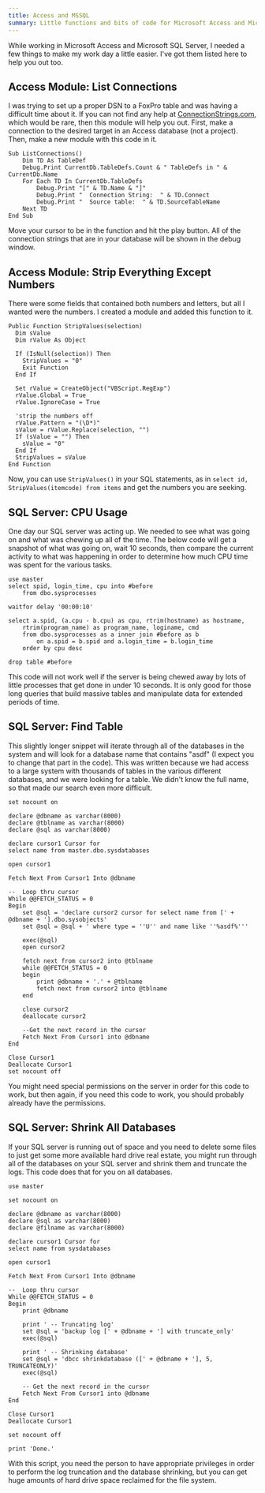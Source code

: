 ```yaml
---
title: Access and MSSQL
summary: Little functions and bits of code for Microsoft Access and Microsoft SQL Server.
---
```


While working in Microsoft Access and Microsoft SQL Server, I needed a few things to make my work day a little easier.  I've got them listed here to help you out too.


Access Module: List Connections
-------------------------------

I was trying to set up a proper DSN to a FoxPro table and was having a difficult time about it.  If you can not find any help at [ConnectionStrings.com](http://www.connectionstrings.com), which would be rare, then this module will help you out.  First, make a connection to the desired target in an Access database (not a project).  Then, make a new module with this code in it.

    Sub ListConnections()
        Dim TD As TableDef
        Debug.Print CurrentDb.TableDefs.Count & " TableDefs in " & CurrentDb.Name
        For Each TD In CurrentDb.TableDefs
            Debug.Print "[" & TD.Name & "]"
            Debug.Print "  Connection String:  " & TD.Connect
            Debug.Print "  Source table:  " & TD.SourceTableName
        Next TD
    End Sub

Move your cursor to be in the function and hit the play button.  All of the connection strings that are in your database will be shown in the debug window.


Access Module:  Strip Everything Except Numbers
-----------------------------------------------

There were some fields that contained both numbers and letters, but all I wanted were the numbers.  I created a module and added this function to it.

    Public Function StripValues(selection)
      Dim sValue
      Dim rValue As Object

      If (IsNull(selection)) Then
        StripValues = "0"
        Exit Function
      End If

      Set rValue = CreateObject("VBScript.RegExp")
      rValue.Global = True
      rValue.IgnoreCase = True

      'strip the numbers off
      rValue.Pattern = "(\D*)"
      sValue = rValue.Replace(selection, "")
      If (sValue = "") Then
        sValue = "0"
      End If
      StripValues = sValue
    End Function

Now, you can use `StripValues()` in your SQL statements, as in `select id, StripValues(itemcode) from items` and get the numbers you are seeking.


SQL Server:  CPU Usage
----------------------

One day our SQL server was acting up.  We needed to see what was going on and what was chewing up all of the time.  The below code will get a snapshot of what was going on, wait 10 seconds, then compare the current activity to what was happening in order to determine how much CPU time was spent for the various tasks.

    use master
    select spid, login_time, cpu into #before
        from dbo.sysprocesses

    waitfor delay '00:00:10'

    select a.spid, (a.cpu - b.cpu) as cpu, rtrim(hostname) as hostname,
        rtrim(program_name) as program_name, loginame, cmd
        from dbo.sysprocesses as a inner join #before as b
            on a.spid = b.spid and a.login_time = b.login_time
        order by cpu desc

    drop table #before

This code will not work well if the server is being chewed away by lots of little processes that get done in under 10 seconds.  It is only good for those long queries that build massive tables and manipulate data for extended periods of time.


SQL Server:  Find Table
-----------------------

This slightly longer snippet will iterate through all of the databases in the system and will look for a database name that contains "asdf" (I expect you to change that part in the code).  This was written because we had access to a large system with thousands of tables in the various different databases, and we were looking for a table.  We didn't know the full name, so that made our search even more difficult.

    set nocount on

    declare @dbname as varchar(8000)
    declare @tblname as varchar(8000)
    declare @sql as varchar(8000)

    declare cursor1 Cursor for
    select name from master.dbo.sysdatabases

    open cursor1

    Fetch Next From Cursor1 Into @dbname

    --  Loop thru cursor
    While @@FETCH_STATUS = 0
    Begin
        set @sql = 'declare cursor2 cursor for select name from [' + @dbname + '].dbo.sysobjects'
        set @sql = @sql + ' where type = ''U'' and name like ''%asdf%'''

        exec(@sql)
        open cursor2

        fetch next from cursor2 into @tblname
        while @@FETCH_STATUS = 0
        begin
            print @dbname + '.' + @tblname
            fetch next from cursor2 into @tblname
        end

        close cursor2
        deallocate cursor2

        --Get the next record in the cursor
        Fetch Next From Cursor1 into @dbname
    End

    Close Cursor1
    Deallocate Cursor1
    set nocount off

You might need special permissions on the server in order for this code to work, but then again, if you need this code to work, you should probably already have the permissions.


SQL Server:  Shrink All Databases
---------------------------------

If your SQL server is running out of space and you need to delete some files to just get some more available hard drive real estate, you might run through all of the databases on your SQL server and shrink them and truncate the logs.  This code does that for you on all databases.

    use master

    set nocount on

    declare @dbname as varchar(8000)
    declare @sql as varchar(8000)
    declare @filname as varchar(8000)

    declare cursor1 Cursor for
    select name from sysdatabases

    open cursor1

    Fetch Next From Cursor1 Into @dbname

    --  Loop thru cursor
    While @@FETCH_STATUS = 0
    Begin
        print @dbname

        print ' -- Truncating log'
        set @sql = 'backup log [' + @dbname + '] with truncate_only'
        exec(@sql)

        print ' -- Shrinking database'
        set @sql = 'dbcc shrinkdatabase ([' + @dbname + '], 5, TRUNCATEONLY)'
        exec(@sql)

        -- Get the next record in the cursor
        Fetch Next From Cursor1 into @dbname
    End

    Close Cursor1
    Deallocate Cursor1

    set nocount off

    print 'Done.'

With this script, you need the person to have appropriate privileges in order to perform the log truncation and the database shrinking, but you can get huge amounts of hard drive space reclaimed for the file system.
